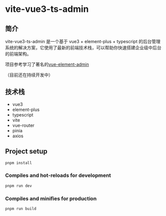 # vite-vue3-ts-admin

## 简介

vite-vue3-ts-admin 是一个基于 vue3 + element-plus + typescript 的后台管理系统的解决方案，它使用了最新的前端技术栈，可以帮助你快速搭建企业级中后台的前端架构。

项目参考学习了著名的[vue-element-admin](https://panjiachen.github.io/vue-element-admin-site/zh/)

（目前还在持续开发中）

## 技术栈

- vue3
- element-plus
- typescript
- vite
- vue-router
- pinia
- axios

## Project setup

```bash
pnpm install
```

### Compiles and hot-reloads for development

```bash
pnpm run dev
```

### Compiles and minifies for production

```bash
pnpm run build
```
